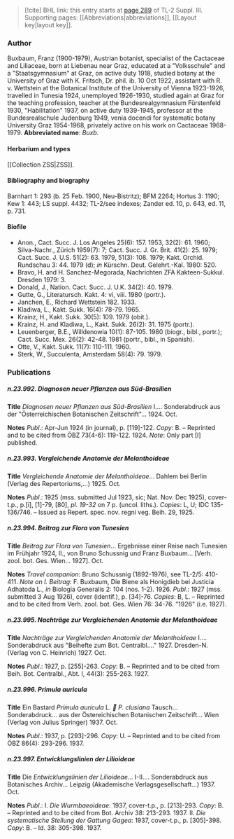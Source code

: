 > [!cite] BHL link: this entry starts at [page 289](https://www.biodiversitylibrary.org/page/33266596) of TL-2 Suppl. III.
> Supporting pages: [[Abbreviations|abbreviations]], [[Layout key|layout key]].

### Author

Buxbaum, Franz (1900-1979), Austrian botanist, specialist of the Cactaceae and Liliaceae, born at Liebenau near Graz, educated at a "Volksschule" and a "Staatsgymnasium" at Graz, on active duty 1918, studied botany at the University of Graz with K. Fritsch, Dr. phil. ib. 10 Oct 1922, assistant with R. v. Wettstein at the Botanical Institute of the University of Vienna 1923-1926, travelled in Tunesia 1924, unemployed 1926-1930, studied again at Graz for the teaching profession, teacher at the Bundesrealgymnasium Fürstenfeld 1930, "Habilitation" 1937, on active duty 1939-1945, professor at the Bundesrealschule Judenburg 1949, venia docendi for systematic botany University Graz 1954-1968, privately active on his work on Cactaceae 1968-1979. 
**Abbreviated name**: *Buxb.*

#### Herbarium and types

[[Collection ZSS|ZSS]].

#### Bibliography and biography

Barnhart 1: 293 (b. 25 Feb. 1900, Neu-Bistritz); BFM 2264; Hortus 3: 1190; Kew 1: 443; LS suppl. 4432; TL-2/see indexes; Zander ed. 10, p. 643, ed. 11, p. 731.

#### Biofile

- Anon., Cact. Succ. J. Los Angeles 25(6): 157. 1953, 32(2): 61. 1960; Silva-Nachr., Zürich 1959(7): 7; Cact. Succ. J. Gr. Brit. 41(2): 25. 1979; Cact. Succ. J. U.S. 51(2): 63. 1979, 51(3): 108. 1979; Kakt. Orchid. Rundschau 3: 44. 1979 (d); *in* Kürschn. Deut. Gelehrt.-Kal. 1980: 520.
- Bravo, H. and H. Sanchez-Megorada, Nachrichten ZFA Kakteen-Sukkul. Dresden 1979: 3.
- Donald, J., Nation. Cact. Succ. J. U.K. 34(2): 40. 1979.
- Gutte, G., Literatursch. Kakt. 4: vi, viii. 1980 (portr.).
- Janchen, E., Richard Wettstein 182. 1933.
- Kladiwa, L., Kakt. Sukk. 16(4): 78-79. 1965.
- Krainz, H., Kakt. Sukk. 30(5): 109. 1979 (obit.).
- Krainz, H. and Kladiwa, L., Kakt. Sukk. 26(2): 31. 1975 (portr.).
- Leuenberger, B.E., Willdenowia 10(1): 87-105. 1980 (biogr., bibl., portr.); Cact. Succ. Mex. 26(2): 42-48. 1981 (portr., bibl., in Spanish).
- Otte, V., Kakt. Sukk. 11(7): 110-111. 1960.
- Sterk, W., Succulenta, Amsterdam 58(4): 79. 1979.

### Publications

##### n.23.992. Diagnosen neuer Pflanzen aus Süd-Brasilien

**Title**
*Diagnosen neuer Pflanzen aus Süd-Brasilien* I.... Sonderabdruck aus der "Österreichischen Botanischen Zeitschrift"... 1924. Oct.

**Notes**
*Publ*.: Apr-Jun 1924 (in journal), p. \[119\]-122. *Copy*: B. – Reprinted and to be cited from ÖBZ 73(4-6): 119-122. 1924.
*Note*: Only part \[I\] published.

##### n.23.993. Vergleichende Anatomie der Melanthoideae

**Title**
*Vergleichende Anatomie der Melanthoideae*... Dahlem bei Berlin (Verlag des Repertoriums,...) 1925. Oct.

**Notes**
*Publ*.: 1925 (mss. submitted Jul 1923, sic; Nat. Nov. Dec 1925), cover-t.p., p.\[i\], \[1\]-79, \[80\], *pl. 19-32* on 7 p. (uncol. liths.). *Copies*: L, U; IDC 135-136/746. – Issued as Repert. spec. nov. regni veg. Beih. 29, 1925.

##### n.23.994. Beitrag zur Flora von Tunesien

**Title**
*Beitrag zur Flora von Tunesien*... Ergebnisse einer Reise nach Tunesien im Frühjahr 1924, II., von Bruno Schussnig und Franz Buxbaum... \[Verh. zool. bot. Ges. Wien... 1927\]. Oct.

**Notes**
*Travel companion*: Bruno Schussnig (1892-1976), see TL-2/5: 410-411.
*Note on I. Beitrag*: F. Buxbaum, Die Biene als Honigdieb bei Justicia Adhatoda L., *in* Biologia Generalis 2: 104 (nos. 1-2). 1926.
*Publ*.: 1927 (mss. submitted 3 Aug 1926), cover (identif.), p. \[34\]-76. *Copies*: B, L. – Reprinted and to be cited from Verh. zool. bot. Ges. Wien 76: 34-76. "1926" (i.e. 1927).

##### n.23.995. Nachträge zur Vergleichenden Anatomie der Melanthoideae

**Title**
*Nachträge zur Vergleichenden Anatomie der Melanthoideae* I.... Sonderabdruck aus "Beihefte zum Bot. Centralbl...." 1927. Dresden-N. (Verlag von C. Heinrich) 1927. Oct.

**Notes**
*Publ*.: 1927, p. \[255\]-263. *Copy*: B. – Reprinted and to be cited from Beih. Bot. Centralbl., Abt. I, 44(3): 255-263. 1927.

##### n.23.996. Primula auricula

**Title**
Ein Bastard *Primula auricula* L. * P. clusiana* Tausch... Sonderabdruck... aus der Östereichischen Botanischen Zeitschrift... Wien (Verlag von Julius Springer) 1937. Oct.

**Notes**
*Publ*.: 1937, p. \[293\]-296. *Copy*: U. – Reprinted and to be cited from ÖBZ 86(4): 293-296. 1937.

##### n.23.997. Entwicklungslinien der Lilioideae

**Title**
Die *Entwicklungslinien der Lilioideae*... I-II.... Sonderabdruck aus Botanisches Archiv... Leipzig (Akademische Verlagsgesellschaft...) 1937. Oct.

**Notes**
*Publ*.: I. *Die Wurmbaeoideae*: 1937, cover-t.p., p. \[213\]-293. *Copy*: B. – Reprinted and to be cited from Bot. Archiv 38: 213-293. 1937.
II. *Die systematische Stellung der Gattung Gagea*: 1937, cover-t.p., p. \[305\]-398. *Copy*: B.  – Id. 38: 305-398. 1937.

